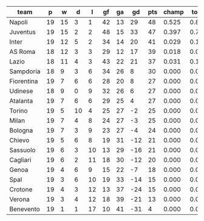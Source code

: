 |    team    | p  | w  | d  | l  | gf | ga | gd  | pts | champ | top2  | top3  | top4  |  5-7  | bot4  | bot3  | bot2  |
|------------|----|----|----|----|----|----|-----|-----|-------|-------|-------|-------|-------|-------|-------|-------|
| Napoli     | 19 | 15 |  3 |  1 | 42 | 13 |  29 |  48 | 0.525 | 0.855 | 0.957 | 0.992 | 0.008 | 0.000 | 0.000 | 0.000|
| Juventus   | 19 | 15 |  2 |  2 | 48 | 15 |  33 |  47 | 0.397 | 0.793 | 0.928 | 0.980 | 0.020 | 0.000 | 0.000 | 0.000|
| Inter      | 19 | 12 |  5 |  2 | 34 | 14 |  20 |  41 | 0.029 | 0.136 | 0.423 | 0.714 | 0.282 | 0.000 | 0.000 | 0.000|
| AS Roma    | 18 | 12 |  3 |  3 | 29 | 12 |  17 |  39 | 0.018 | 0.079 | 0.274 | 0.554 | 0.434 | 0.000 | 0.000 | 0.000|
| Lazio      | 18 | 11 |  4 |  3 | 43 | 22 |  21 |  37 | 0.031 | 0.136 | 0.406 | 0.700 | 0.293 | 0.000 | 0.000 | 0.000|
| Sampdoria  | 18 |  9 |  3 |  6 | 34 | 26 |   8 |  30 | 0.000 | 0.001 | 0.007 | 0.033 | 0.594 | 0.000 | 0.000 | 0.000|
| Fiorentina | 19 |  7 |  6 |  6 | 28 | 20 |   8 |  27 | 0.000 | 0.000 | 0.001 | 0.008 | 0.342 | 0.000 | 0.000 | 0.000|
| Udinese    | 18 |  9 |  0 |  9 | 32 | 26 |   6 |  27 | 0.000 | 0.000 | 0.002 | 0.008 | 0.288 | 0.001 | 0.000 | 0.000|
| Atalanta   | 19 |  7 |  6 |  6 | 29 | 25 |   4 |  27 | 0.000 | 0.000 | 0.002 | 0.010 | 0.389 | 0.000 | 0.000 | 0.000|
| Torino     | 19 |  5 | 10 |  4 | 25 | 27 |  -2 |  25 | 0.000 | 0.000 | 0.000 | 0.001 | 0.109 | 0.006 | 0.002 | 0.000|
| Milan      | 19 |  7 |  4 |  8 | 24 | 27 |  -3 |  25 | 0.000 | 0.000 | 0.000 | 0.002 | 0.194 | 0.003 | 0.001 | 0.000|
| Bologna    | 19 |  7 |  3 |  9 | 23 | 27 |  -4 |  24 | 0.000 | 0.000 | 0.000 | 0.000 | 0.035 | 0.024 | 0.005 | 0.001|
| Chievo     | 19 |  5 |  6 |  8 | 19 | 31 | -12 |  21 | 0.000 | 0.000 | 0.000 | 0.000 | 0.004 | 0.140 | 0.052 | 0.012|
| Sassuolo   | 19 |  6 |  3 | 10 | 13 | 29 | -16 |  21 | 0.000 | 0.000 | 0.000 | 0.000 | 0.003 | 0.202 | 0.079 | 0.021|
| Cagliari   | 19 |  6 |  2 | 11 | 18 | 30 | -12 |  20 | 0.000 | 0.000 | 0.000 | 0.000 | 0.004 | 0.182 | 0.074 | 0.019|
| Genoa      | 19 |  4 |  6 |  9 | 15 | 22 |  -7 |  18 | 0.000 | 0.000 | 0.000 | 0.000 | 0.002 | 0.207 | 0.091 | 0.027|
| Spal       | 19 |  3 |  6 | 10 | 19 | 33 | -14 |  15 | 0.000 | 0.000 | 0.000 | 0.000 | 0.000 | 0.547 | 0.321 | 0.128|
| Crotone    | 19 |  4 |  3 | 12 | 13 | 37 | -24 |  15 | 0.000 | 0.000 | 0.000 | 0.000 | 0.000 | 0.833 | 0.665 | 0.372|
| Verona     | 19 |  3 |  4 | 12 | 18 | 39 | -21 |  13 | 0.000 | 0.000 | 0.000 | 0.000 | 0.000 | 0.856 | 0.715 | 0.442|
| Benevento  | 19 |  1 |  1 | 17 | 10 | 41 | -31 |   4 | 0.000 | 0.000 | 0.000 | 0.000 | 0.000 | 0.999 | 0.996 | 0.978|
